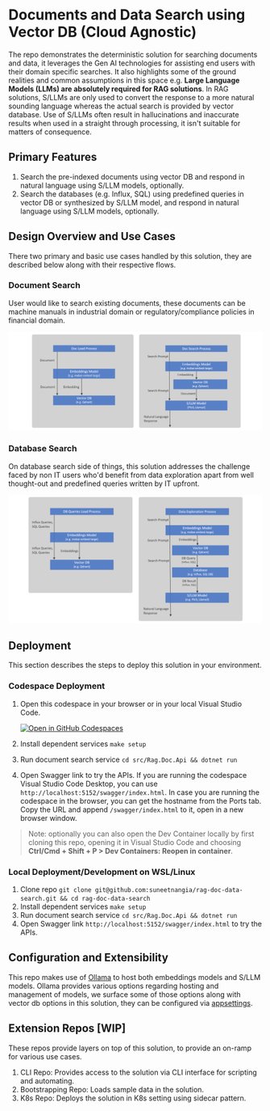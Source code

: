 # Documents and Data Search using Vector DB (Cloud Agnostic)

The repo demonstrates the deterministic solution for searching documents and data, it leverages the Gen AI technologies for assisting end users with their domain specific searches. It also highlights some of the ground realities and common assumptions in this space e.g. **Large Language Models (LLMs) are absolutely required for RAG solutions**. In RAG solutions, S/LLMs are only used to convert the response to a more natural sounding language whereas the actual search is provided by vector database. Use of S/LLMs often result in hallucinations and inaccurate results when used in a straight through processing, it isn't suitable for matters of consequence.

## Primary Features

1. Search the pre-indexed documents using vector DB and respond in natural language using S/LLM models, optionally.
2. Search the databases (e.g. Influx, SQL) using predefined queries in vector DB or synthesized by S/LLM model, and respond in natural language using S/LLM models, optionally.

## Design Overview and Use Cases

There two primary and basic use cases handled by this solution, they are described below along with their respective flows.

### Document Search

User would like to search existing documents, these documents can be machine manuals in industrial domain or regulatory/compliance policies in financial domain.

![Document Search Process](docs/images/rag-doc-process.png?raw=true "Document Search Process")

### Database Search

On database search side of things, this solution addresses the challenge faced by non IT users who'd benefit from data exploration apart from well thought-out and predefined queries written by IT upfront.

![Database Search Process](docs/images/rag-db-process.png?raw=true "Database Search Process")

## Deployment

This section describes the steps to deploy this solution in your environment.

### Codespace Deployment

1. Open this codespace in your browser or in your local Visual Studio Code.

    [![Open in GitHub Codespaces](https://github.com/codespaces/badge.svg)](https://codespaces.new/suneetnangia/rag-doc-data-search/)

2. Install dependent services ```make setup```
3. Run document search service ```cd src/Rag.Doc.Api && dotnet run```
4. Open Swagger link to try the APIs. If you are running the codespace Visual Studio Code Desktop, you can use ```http://localhost:5152/swagger/index.html```. In case you are running the codespace in the browser, you can get the hostname from the Ports tab. Copy the URL and append ```/swagger/index.html``` to it, open in a new browser window.

> Note: optionally you can also open the Dev Container locally by first cloning this repo, opening it in Visual Studio Code and choosing **Ctrl/Cmd + Shift + P > Dev Containers: Reopen in container**.

### Local Deployment/Development on WSL/Linux

1. Clone repo ```git clone git@github.com:suneetnangia/rag-doc-data-search.git && cd rag-doc-data-search```
2. Install dependent services ```make setup```
3. Run document search service ```cd src/Rag.Doc.Api && dotnet run```
4. Open Swagger link ```http://localhost:5152/swagger/index.html``` to try the APIs.

## Configuration and Extensibility

This repo makes use of [Ollama](https://github.com/ollama/ollama) to host both embeddings models and S/LLM models. Ollama provides various options regarding hosting and management of models, we surface some of those options along with vector db options in this solution, they can be configured via [appsettings](src/Doc.Api/appsettings.Development.json).

## Extension Repos [WIP]

These repos provide layers on top of this solution, to provide an on-ramp for various use cases.

1. CLI Repo: Provides access to the solution via CLI interface for scripting and automating.
2. Bootstrapping Repo: Loads sample data in the solution.
3. K8s Repo: Deploys the solution in K8s setting using sidecar pattern.

